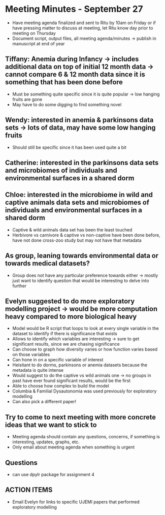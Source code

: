 # Meeting Minutes - September 27
* Have meeting agenda finalized and sent to Ritu by 10am on Friday or if have pressing matter to discuss at meeting, let Ritu know day prior to meeting on Thursday
* Document script, output files, all meeting agenda/minutes -> publish in manuscript at end of year

## Tiffany: Anemia during Infancy -> includes additional data on top of initial 12 month data -> cannot compare 6 & 12 month data since it is something that has been done before
*   Must be something quite specific since it is quite popular -> low hanging fruits are gone
*   May have to do some digging to find something novel

## Wendy: interested in anemia & parkinsons data sets -> lots of data, may have some low hanging fruits 
* Should still be specific since it has been used quite a bit
  
## Catherine: interested in the parkinsons data sets and microbiomes of individuals and environmental surfaces in a shared dorm

## Chloe: interested in the microbiome in wild and captive animals data sets and microbiomes of individuals and environmental surfaces in a shared dorm
* Captive & wild animals data set has been the least touched
* Herbivore vs carnivore & captive vs non-captive have been done before, have not done cross-zoo study but may not have that metadata
  
## As group, leaning towards environmental data or towards medical datasets?
* Group does not have any particular preference towards either -> mostly just want to identify question that would be interesting to delve into further
  
## Evelyn suggested to do more exploratory modelling project -> would be more computation heavy compared to more biological heavy
* Model would be R script that loops to look at every single variable in the dataset to identify if there is significance that exists
* Allows to identify which variables are interesting -> sure to get significant results, since we are chasing significance
* Can choose to graph how diversity varies or how function varies based on those variables
* Can hone in on a specific variable of interest
* Heisitant to do dorms, parkinsons or anemia datasets because the metadata is quite intense
* Would suggest to do the captive vs wild animals one -> no groups in past have ever found significant results, would be the first
* Able to choose how complex to build the model
* Columbia & Familial Dysautonomia was used previously for exploratory modelling
* Can also pick a different paper! 
  
## Try to come to next meeting with more concrete ideas that we want to stick to
* Meeting agenda should contain any questions, concerns, if something is interesting, updates, graphs, etc.
* Only email about meeting agenda when something is urgent

## Questions
* can use dpylr package for assignment 4

## ACTION ITEMS 
* Email Evelyn for links to specific UJEMI papers that performed exploratory modelling
